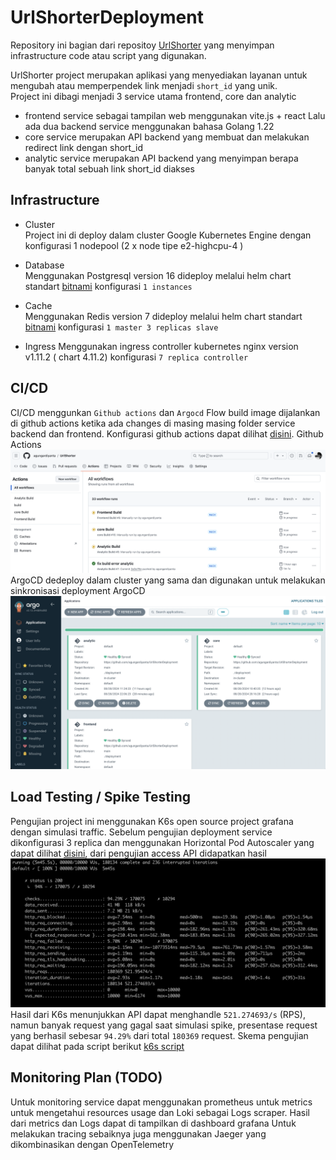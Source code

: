 # UrlShorterDeployment
Repository ini bagian dari repositoy [UrlShorter](https://github.com/agungardiyanta/UrlShorter) yang menyimpan infrastructure code atau script yang digunakan.

UrlShorter project merupakan aplikasi yang menyediakan layanan untuk mengubah atau memperpendek link menjadi `short_id` yang unik.\
Project ini dibagi menjadi 3 service utama frontend, core dan analytic
* frontend service sebagai tampilan web menggunakan vite.js + react
Lalu ada dua backend service menggunakan bahasa Golang 1.22
* core service merupakan API backend yang membuat dan melakukan redirect link dengan short_id 
* analytic service merupakan API backend yang menyimpan berapa banyak total sebuah link short_id diakses

## Infrastructure
*  Cluster\
 Project ini di deploy dalam cluster Google Kubernetes Engine dengan konfigurasi 1 nodepool (2 x node tipe e2-highcpu-4 )
* Database\
Menggunakan Postgresql version 16 dideploy melalui helm chart standart [bitnami](https://github.com/bitnami/charts/tree/main/bitnami/postgresql/#installing-the-chart) konfigurasi `1 instances`
* Cache\
Menggunakan Redis version 7 dideploy melalui helm chart standart [bitnami](https://github.com/bitnami/charts/tree/main/bitnami/redis)
konfigurasi `1 master 3 replicas slave`

* Ingress
Menggunakan ingress controller kubernetes nginx version v1.11.2 ( chart 4.11.2) konfigurasi `7 replica controller`

## CI/CD
CI/CD menggunkan `Github actions` dan `Argocd`
Flow build image dijalankan di github actions ketika ada changes di masing masing folder service backend dan frontend. 
Konfigurasi github actions dapat dilihat [disini](https://github.com/agungardiyanta/UrlShorter/tree/main/.github/workflows).
Github Actions
![alt text](githubactions.png)
ArgoCD dedeploy dalam cluster yang sama dan digunakan untuk melakukan sinkronisasi deployment
ArgoCD
![alt text](ArgoCD.png)

## Load Testing / Spike Testing
Pengujian project ini menggunakan K6s open source project grafana dengan simulasi traffic. Sebelum pengujian deployment service dikonfigurasi 3 replica dan menggunakan Horizontal Pod Autoscaler yang dapat dilihat [disini](https://github.com/agungardiyanta/UrlShorterDeployment/tree/main/HPA), dari pengujian access API didapatkan hasil 
![alt text](K6s.png)
Hasil dari K6s menunjukkan API dapat menghandle `521.274693/s` (RPS), namun banyak request yang gagal saat simulasi spike, presentase request yang berhasil sebesar `94.29%` dari total  `180369` request.
Skema pengujian dapat dilihat pada script berikut [k6s script](https://github.com/agungardiyanta/UrlShorterDeployment/blob/main/k6s/get-script.js)

## Monitoring Plan (TODO)

Untuk monitoring service dapat menggunakan prometheus untuk metrics untuk mengetahui resources usage dan Loki sebagai Logs scraper. Hasil dari metrics dan Logs dapat di tampilkan di dashboard grafana
Untuk melakukan tracing sebaiknya juga menggunakan Jaeger yang dikombinasikan dengan OpenTelemetry










